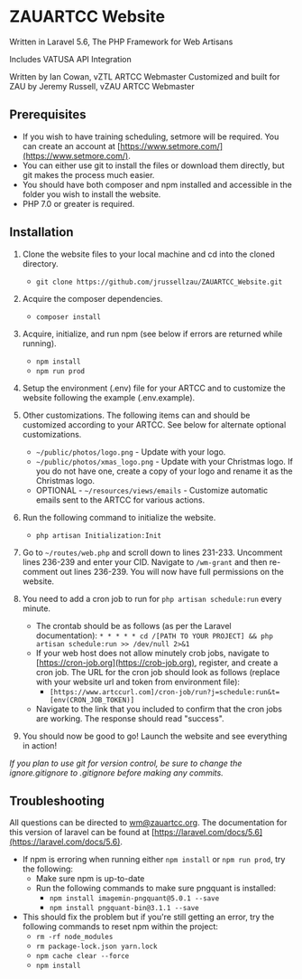 ZAUARTCC Website
============================

Written in Laravel 5.6, The PHP Framework for Web Artisans

Includes VATUSA API Integration

Written by Ian Cowan, vZTL ARTCC Webmaster
Customized and built for ZAU by Jeremy Russell, vZAU ARTCC Webmaster

Prerequisites
--------------
- If you wish to have training scheduling, setmore will be required. You can create an account at [https://www.setmore.com/](https://www.setmore.com/).
- You can either use git to install the files or download them directly, but git makes the process much easier.
- You should have both composer and npm installed and accessible in the folder you wish to install the website.
- PHP 7.0 or greater is required.

Installation
------------

1. Clone the website files to your local machine and cd into the cloned directory.
   - `git clone https://github.com/jrussellzau/ZAUARTCC_Website.git`

2. Acquire the composer dependencies.
   - `composer install`

3. Acquire, initialize, and run npm (see below if errors are returned while running).
   - `npm install`
   - `npm run prod`

4. Setup the environment (.env) file for your ARTCC and to customize the website following the example (.env.example).

5. Other customizations. The following items can and should be customized according to your ARTCC. See below for alternate optional customizations.
   - `~/public/photos/logo.png` - Update with your logo.
   - `~/public/photos/xmas_logo.png` - Update with your Christmas logo. If you do not have one, create a copy of your logo and rename it as the Christmas logo.
   - OPTIONAL - `~/resources/views/emails` - Customize automatic emails sent to the ARTCC for various actions.

6. Run the following command to initialize the website.
   - `php artisan Initialization:Init`

7. Go to `~/routes/web.php` and scroll down to lines 231-233. Uncomment lines 236-239 and enter your CID. Navigate to `/wm-grant` and then re-comment out lines 236-239. You will now have full permissions on the website.

8. You need to add a cron job to run for `php artisan schedule:run` every minute.
   - The crontab should be as follows (as per the Laravel documentation): `* * * * * cd /[PATH TO YOUR PROJECT] && php artisan schedule:run >> /dev/null 2>&1`
   - If your web host does not allow minutely crob jobs, navigate to [https://cron-job.org](https://crob-job.org), register, and create a cron job. The URL for the cron job should look as follows (replace with your website url and token from environment file):
     - `[https://www.artccurl.com]/cron-job/run?j=schedule:run&t=[env(CRON_JOB_TOKEN)]`
   - Navigate to the link that you included to confirm that the cron jobs are working. The response should read "success".

9. You should now be good to go! Launch the website and see everything in action!

*If you plan to use git for version control, be sure to change the ignore.gitignore to .gitignore before making any commits.*

Troubleshooting
---------------
All questions can be directed to [wm@zauartcc.org](mailto:wm@zauartcc.org). The documentation for this version of laravel can be found at [https://laravel.com/docs/5.6](https://laravel.com/docs/5.6).

- If npm is erroring when running either `npm install` or `npm run prod`, try the following:
  - Make sure npm is up-to-date
  - Run the following commands to make sure pngquant is installed:
    - `npm install imagemin-pngquant@5.0.1 --save`
    - `npm install pngquant-bin@3.1.1 --save`
- This should fix the problem but if you're still getting an error, try the following commands to reset npm within the project:
  - `rm -rf node_modules`
  - `rm package-lock.json yarn.lock`
  - `npm cache clear --force`
  - `npm install`

